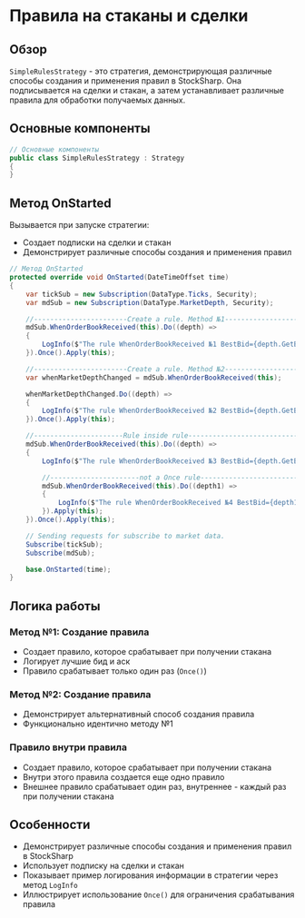 # Правила на стаканы и сделки

## Обзор

`SimpleRulesStrategy` - это стратегия, демонстрирующая различные способы создания и применения правил в StockSharp. Она подписывается на сделки и стакан, а затем устанавливает различные правила для обработки получаемых данных.

## Основные компоненты

```cs
// Основные компоненты
public class SimpleRulesStrategy : Strategy
{
}
```

## Метод OnStarted

Вызывается при запуске стратегии:

- Создает подписки на сделки и стакан
- Демонстрирует различные способы создания и применения правил

```cs
// Метод OnStarted
protected override void OnStarted(DateTimeOffset time)
{
	var tickSub = new Subscription(DataType.Ticks, Security);
	var mdSub = new Subscription(DataType.MarketDepth, Security);

	//-----------------------Create a rule. Method №1-----------------------------------
	mdSub.WhenOrderBookReceived(this).Do((depth) =>
	{
		LogInfo($"The rule WhenOrderBookReceived №1 BestBid={depth.GetBestBid()}, BestAsk={depth.GetBestAsk()}");
	}).Once().Apply(this);

	//-----------------------Create a rule. Method №2-----------------------------------
	var whenMarketDepthChanged = mdSub.WhenOrderBookReceived(this);

	whenMarketDepthChanged.Do((depth) =>
	{
		LogInfo($"The rule WhenOrderBookReceived №2 BestBid={depth.GetBestBid()}, BestAsk={depth.GetBestAsk()}");
	}).Once().Apply(this);

	//----------------------Rule inside rule-----------------------------------
	mdSub.WhenOrderBookReceived(this).Do((depth) =>
	{
		LogInfo($"The rule WhenOrderBookReceived №3 BestBid={depth.GetBestBid()}, BestAsk={depth.GetBestAsk()}");

		//----------------------not a Once rule-----------------------------------
		mdSub.WhenOrderBookReceived(this).Do((depth1) =>
		{
			LogInfo($"The rule WhenOrderBookReceived №4 BestBid={depth1.GetBestBid()}, BestAsk={depth1.GetBestAsk()}");
		}).Apply(this);
	}).Once().Apply(this);

	// Sending requests for subscribe to market data.
	Subscribe(tickSub);
	Subscribe(mdSub);

	base.OnStarted(time);
}
```

## Логика работы

### Метод №1: Создание правила

- Создает правило, которое срабатывает при получении стакана
- Логирует лучшие бид и аск
- Правило срабатывает только один раз (`Once()`)

### Метод №2: Создание правила

- Демонстрирует альтернативный способ создания правила
- Функционально идентично методу №1

### Правило внутри правила

- Создает правило, которое срабатывает при получении стакана
- Внутри этого правила создается еще одно правило
- Внешнее правило срабатывает один раз, внутреннее - каждый раз при получении стакана

## Особенности

- Демонстрирует различные способы создания и применения правил в StockSharp
- Использует подписку на сделки и стакан
- Показывает пример логирования информации в стратегии через метод `LogInfo`
- Иллюстрирует использование `Once()` для ограничения срабатывания правила